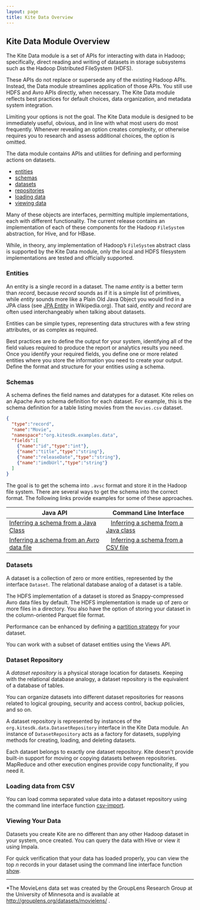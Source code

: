 ```yaml
---
layout: page
title: Kite Data Overview
---
```


## Kite Data Module Overview

The Kite Data module is a set of APIs for interacting with data in Hadoop; specifically, direct reading and writing of datasets in storage subsystems such as the Hadoop Distributed FileSystem (HDFS).

These APIs do not replace or supersede any of the existing Hadoop APIs. Instead, the Data module streamlines application of those APIs. You still use HDFS and Avro APIs directly, when necessary. The Kite Data module reflects best practices for default choices, data organization, and metadata system integration.

Limiting your options is not the goal. The Kite Data module is designed to be immediately useful, obvious, and in line with what most users do most frequently. Whenever revealing an option creates complexity, or otherwise requires you to research and assess additional choices, the option is omitted.

The data module contains APIs and utilities for defining and performing actions on datasets.

* <a href="#entities">entities</a>
* <a href="#schemas">schemas</a>
* <a href="#datasets">datasets</a>
* <a href="#repositories">repositories</a>
* <a href="#loading">loading data</a>
* <a href="#viewing">viewing data</a>

Many of these objects are interfaces, permitting multiple implementations, each with different functionality. The current release contains an implementation of each of these components for the Hadoop `FileSystem` abstraction, for Hive, and for HBase.

While, in theory, any implementation of Hadoop’s `FileSystem` abstract class is supported by the Kite Data module, only the local and HDFS filesystem implementations are tested and officially supported.


### Entities

An entity is a single record in a dataset. The name _entity_ is a better term than _record_, because _record_ sounds as if it is a simple list of primitives, while _entity_ sounds more like a Plain Old Java Object you would find in a JPA class (see [JPA Entity](https://en.wikipedia.org/wiki/Java_Persistence_API#Entities) in Wikipedia.org). That said, _entity_ and _record_ are often used interchangeably when talking about datasets. 

Entities can be simple types, representing data structures with a few string attributes, or as complex as required.

Best practices are to define the output for your system, identifying all of the field values required to produce the report or analytics results you need. Once you identify your required fields, you define one or more related entities where you store the information you need to create your output. Define the format and structure for your entities using a schema.


### Schemas

A schema defines the field names and datatypes for a dataset. Kite relies on an Apache Avro schema definition for each dataset. For example, this is the schema definition for a table listing movies from the `movies.csv` dataset.

```json
{
  "type":"record",
  "name":"Movie",
  "namespace":"org.kitesdk.examples.data",
  "fields":[
    {"name":"id","type":"int"},
    {"name":"title","type":"string"},
    {"name":"releaseDate","type":"string"},
    {"name":"imdbUrl","type":"string"}
  ]
}
```

The goal is to get the schema into `.avsc` format and store it in the Hadoop file system. There are several ways to get the schema into the correct format. The following links provide examples for some of these approaches.

| Java API | Command Line Interface |
| --------- | ----------------------- |
| [Inferring a schema from a Java Class](../Inferring-a-Schema-from-a-Java-Class/)&nbsp;&nbsp;&nbsp;|&nbsp;&nbsp;&nbsp;[Inferring a schema from a Java class](../Kite-Dataset-Command-Line-Interface/index.html#objSchema)|
| [Inferring a schema from an Avro data file](../Inferring-a-Schema-from-an-Avro-Data-File)&nbsp;&nbsp;&nbsp;|&nbsp;&nbsp;&nbsp;[Inferring a schema from a CSV file](../Kite-Dataset-Command-Line-Interface/index.html#csvSchema)|



### Datasets
A dataset is a collection of zero or more entities, represented by the interface `Dataset`. The relational database analog of a dataset is a table.

The HDFS implementation of a dataset is stored as Snappy-compressed Avro data files by default. The HDFS implementation is made up of zero or more files in a directory. You also have the option of storing your dataset in the column-oriented Parquet file format.

Performance can be enhanced by defining a [partition strategy](../Partitioned-Datasets) for your dataset.

You can work with a subset of dataset entities using the Views API.

<a name="repositories" />

### Dataset Repository

A _dataset repository_ is a physical storage location for datasets. Keeping with the relational database analogy, a dataset repository is the equivalent of a database of tables.

You can organize datasets into different dataset repositories for reasons related to logical grouping, security and access control, backup policies, and so on.

A dataset repository is represented by instances of the `org.kitesdk.data.DatasetRepository` interface in the Kite Data module. An instance of `DatasetRepository` acts as a factory for datasets, supplying methods for creating, loading, and deleting datasets.

Each dataset belongs to exactly one dataset repository. Kite doesn&apos;t provide built-in support for moving or copying datasets between repositories. MapReduce and other execution engines provide copy functionality, if you need it.

<a name="loading" />

### Loading data from CSV

You can load comma separated value data into a dataset repository using the command line interface function [csv-import](../Kite-Dataset-Command-Line-Interface/index.html#csvImport). 

<a name="viewing" />

### Viewing Your Data

Datasets you create Kite are no different than any other Hadoop dataset in your system, once created. You can query the data with Hive or view it using Impala.

For quick verification that your data has loaded properly, you can view the top _n_ records in your dataset using the command line interface function [show](../Kite-Dataset-Command-Line-Interface/index.html#show).

---
*The MovieLens data set was created by the GroupLens Research Group at the University of Minnesota and is available at <a href="http://grouplens.org/datasets/movielens/">http://grouplens.org/datasets/movielens/</a> .
